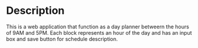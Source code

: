 # Description
This is a web application that function as a day planner betweern the hours of 9AM and 5PM. Each block represents an hour of the day and has an input box and save button for schedule description.
